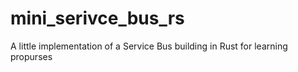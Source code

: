 # mini_serivce_bus_rs
A little implementation of a Service Bus building in Rust for learning propurses
